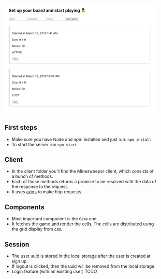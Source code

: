 ![Minesweeper](minesweeper.png)

## First steps
- Make sure you have Node and npm installed and just run: `npm install`
- To start the server run `npm start`

## Client
- In the client folder you'll find the Minesweeper client, which consists of a bunch of methods.
- Each of those methods returns a promise to be resolved with the data of the response to the request.
- It uses [axios](https://github.com/axios/axios) to make http requests.

## Components
- Most important component is the `Game` one.
- It fetches the game and render the cells. The cells are distributed using the grid display from css.

## Session
- The user uuid is stored in the local storage after the user is created at sign up.
- If logout is clicked, then the uuid will be removed from the local storage.
- Login feature (with an existing user) TODO